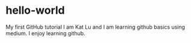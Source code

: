 # hello-world
My first GitHub tutorial
I am Kat Lu and I am learning github basics using medium. I enjoy learning github.

